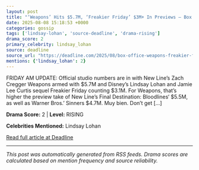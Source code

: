 ```yaml
---
layout: post
title: "‘Weapons’ Hits $5.7M, ‘Freakier Friday’ $3M+ In Previews – Box Office""
date: 2025-08-08 15:18:53 +0000
categories: gossip
tags: ['lindsay-lohan', 'source-deadline', 'drama-rising']
drama_score: 2
primary_celebrity: lindsay_lohan
source: deadline
source_url: "https://deadline.com/2025/08/box-office-weapons-freakier-friday-1236482095/""
mentions: {'lindsay_lohan': 2}
---
```


FRIDAY AM UPDATE: Official studio numbers are in with New Line’s Zach Cregger Weapons armed with $5.7M and Disney’s Lindsay Lohan and Jamie Lee Curtis sequel Freakier Friday counting $3.1M. For Weapons, that’s higher the preview take of New Line’s Final Destination: Bloodlines‘ $5.5M, as well as Warner Bros.’ Sinners $4.7M. Muy bien. Don’t get […]

**Drama Score:** 2 | **Level:** RISING

**Celebrities Mentioned:** Lindsay Lohan

[Read full article at Deadline](https://deadline.com/2025/08/box-office-weapons-freakier-friday-1236482095/)

---
*This post was automatically generated from RSS feeds. Drama scores are calculated based on mention frequency and source reliability.*
